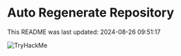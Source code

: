 # Auto Regenerate Repository

This README was last updated: 2024-08-26 09:51:17

 ![TryHackMe](https://tryhackme.com/badge/533634)
